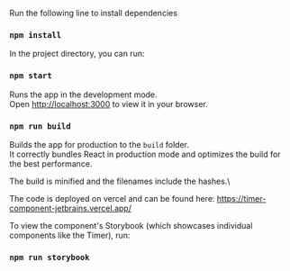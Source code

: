 

Run the following line to install dependencies
### `npm install`

In the project directory, you can run:

### `npm start`

Runs the app in the development mode.\
Open [http://localhost:3000](http://localhost:3000) to view it in your browser.

### `npm run build`

Builds the app for production to the `build` folder.\
It correctly bundles React in production mode and optimizes the build for the best performance.

The build is minified and the filenames include the hashes.\

The code is deployed on vercel and can be found here:
https://timer-component-jetbrains.vercel.app/

To view the component's Storybook (which showcases individual components like the Timer), run:
### `npm run storybook`